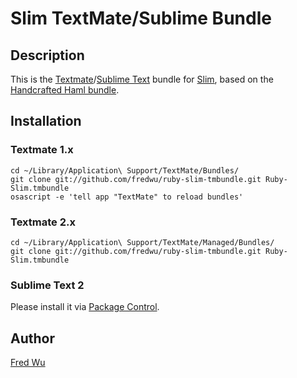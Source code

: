 # Slim TextMate/Sublime Bundle

## Description

This is the [Textmate](http://macromates.com/)/[Sublime Text](http://www.sublimetext.com/)  bundle for [Slim](http://slim-lang.com/), based on the [Handcrafted Haml bundle](http://github.com/handcrafted/handcrafted-haml-textmate-bundle).

## Installation

### Textmate 1.x

    cd ~/Library/Application\ Support/TextMate/Bundles/
    git clone git://github.com/fredwu/ruby-slim-tmbundle.git Ruby-Slim.tmbundle
    osascript -e 'tell app "TextMate" to reload bundles'

### Textmate 2.x

    cd ~/Library/Application\ Support/TextMate/Managed/Bundles/
    git clone git://github.com/fredwu/ruby-slim-tmbundle.git Ruby-Slim.tmbundle

### Sublime Text 2

Please install it via [Package Control](http://wbond.net/sublime_packages/package_control).

## Author

[Fred Wu](http://fredwu.me/)
